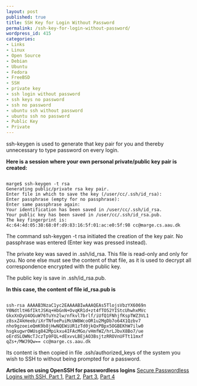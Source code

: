 ```yaml
---
layout: post
published: true
title: SSH Key for Login Without Password
permalink: /ssh-key-for-login-without-password/
wordpress_id: 415
categories:
- Links
- Linux
- Open Source
- Debian
- Ubuntu
- Fedora
- FreeBSD
- SSH
- private key
- ssh login without password
- ssh keys no password
- ssh no password
- ubuntu ssh without password
- ubuntu ssh no password
- Public Key
- Private
---
```



ssh-keygen is used to generate that key pair for you and thereby unnecessary to type password on every login.

<strong>Here is a session where your own personal private/public key pair is created:</strong>

```

marge$ ssh-keygen -t rsa
Generating public/private rsa key pair.
Enter file in which to save the key (/user/cc/.ssh/id_rsa):
Enter passphrase (empty for no passphrase):
Enter same passphrase again:
Your identification has been saved in /user/cc/.ssh/id_rsa.
Your public key has been saved in /user/cc/.ssh/id_rsa.pub.
The key fingerprint is:
4c:64:4d:05:38:68:0f:d9:83:16:5f:01:ac:e0:5f:98 cc@marge.cs.aau.dk

```


The command ssh-keygen -t rsa initiated the creation of the key pair.
No passphrase was entered (Enter key was pressed instead).

The private key was saved in .ssh/id_rsa. This file is read-only and only for you. No one else must see the content of that file, as it is used to decrypt all correspondence encrypted with the public key.

The public key is save in .ssh/id_rsa.pub.

<strong>In this case, the content of file id_rsa.pub is</strong>

```

ssh-rsa AAAAB3NzaC1yc2EAAAABIwAAAQEAs5TlojsVbzYX6069n
Y0NdtltH6fIktJSKq+HbGnN+OvqKR1d+zt4fTO52YIStcUhwhxMVc
GkxXnDyU4OGuW76TuYn2lw/nfkvl7brlf/iUfQ1FNhjfKspTWZ3VL1
z8sxZ4kHeeb/iXrTNfoePuiMcUW8WcoOR1u2MgDb7o64X1Qzbv7
nho9gzoeieQmK9b8jHwNQEWiUR1zTd0jkQxPBpx5OGBEKhW7ilw0
hsgkugwrOWUsg842Mpikxu4IFAcMGo/vHmfWZ/hrLJbvX8Bo7/ue
oErdSLOWNcTJczTp9FQL+dExvvLBEjAO3BsjtzRROVnUFTt11mxf
qZs+/MWJ9Qw== cc@marge.cs.aau.dk

```


Its content is then copied in file .ssh/authorized_keys of the system you wish to SSH to without being prompted for a password. 

<strong>Articles on using OpenSSH for passwordless logins</strong>
<a href="http://www.hackinglinuxexposed.com/articles/20021211.html"> Secure Passwordless Logins with SSH, Part 1</a>, 
<a href="http://www.hackinglinuxexposed.com/articles/20021226.html">Part 2</a>, <a href="http://www.hackinglinuxexposed.com/articles/20030109.html">Part 3</a>, <a href="http://www.hackinglinuxexposed.com/articles/20030115.html">Part 4</a>

